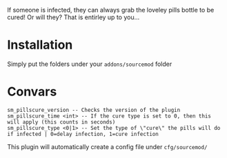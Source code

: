 If someone is infected, they can always grab the loveley pills bottle to be cured! Or will they? That is entirley up to you... 
   

# Installation
Simply put the folders under your `addons/sourcemod` folder

# Convars
`sm_pillscure_version -- Checks the version of the plugin`   
`sm_pillscure_time <int> -- If the cure type is set to 0, then this will apply (this counts in seconds)`   
`sm_pillscure_type <0|1> -- Set the type of \"cure\" the pills will do if infected | 0=delay infection, 1=cure infection`   
   

This plugin will automatically create a config file under `cfg/sourcemod/`